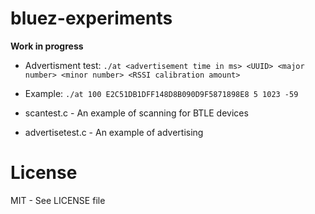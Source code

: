 bluez-experiments
=================

**Work in progress**

- Advertisment test: ```./at <advertisement time in ms> <UUID> <major number> <minor number> <RSSI calibration amount>```
- Example: ```./at 100 E2C51DB1DFF148D8B090D9F5871898E8 5 1023 -59```


- scantest.c - An example of scanning for BTLE devices
- advertisetest.c - An example of advertising




License
=======

MIT - See LICENSE file
